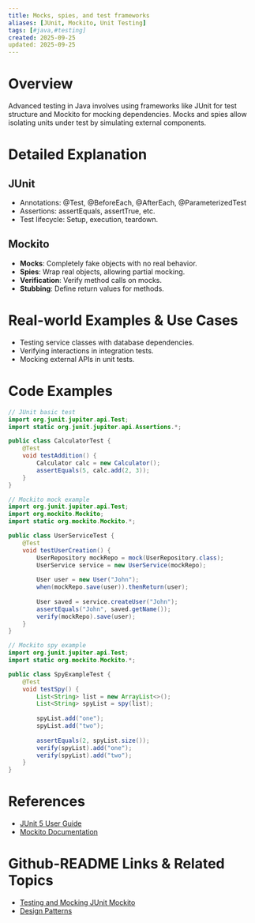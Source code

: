 ```yaml
---
title: Mocks, spies, and test frameworks
aliases: [JUnit, Mockito, Unit Testing]
tags: [#java,#testing]
created: 2025-09-25
updated: 2025-09-25
---
```


# Overview

Advanced testing in Java involves using frameworks like JUnit for test structure and Mockito for mocking dependencies. Mocks and spies allow isolating units under test by simulating external components.

# Detailed Explanation

## JUnit

- Annotations: @Test, @BeforeEach, @AfterEach, @ParameterizedTest
- Assertions: assertEquals, assertTrue, etc.
- Test lifecycle: Setup, execution, teardown.

## Mockito

- **Mocks**: Completely fake objects with no real behavior.
- **Spies**: Wrap real objects, allowing partial mocking.
- **Verification**: Verify method calls on mocks.
- **Stubbing**: Define return values for methods.

# Real-world Examples & Use Cases

- Testing service classes with database dependencies.
- Verifying interactions in integration tests.
- Mocking external APIs in unit tests.

# Code Examples

```java
// JUnit basic test
import org.junit.jupiter.api.Test;
import static org.junit.jupiter.api.Assertions.*;

public class CalculatorTest {
    @Test
    void testAddition() {
        Calculator calc = new Calculator();
        assertEquals(5, calc.add(2, 3));
    }
}
```

```java
// Mockito mock example
import org.junit.jupiter.api.Test;
import org.mockito.Mockito;
import static org.mockito.Mockito.*;

public class UserServiceTest {
    @Test
    void testUserCreation() {
        UserRepository mockRepo = mock(UserRepository.class);
        UserService service = new UserService(mockRepo);
        
        User user = new User("John");
        when(mockRepo.save(user)).thenReturn(user);
        
        User saved = service.createUser("John");
        assertEquals("John", saved.getName());
        verify(mockRepo).save(user);
    }
}
```

```java
// Mockito spy example
import org.junit.jupiter.api.Test;
import static org.mockito.Mockito.*;

public class SpyExampleTest {
    @Test
    void testSpy() {
        List<String> list = new ArrayList<>();
        List<String> spyList = spy(list);
        
        spyList.add("one");
        spyList.add("two");
        
        assertEquals(2, spyList.size());
        verify(spyList).add("one");
        verify(spyList).add("two");
    }
}
```

# References

- [JUnit 5 User Guide](https://junit.org/junit5/docs/current/user-guide/)
- [Mockito Documentation](https://javadoc.io/doc/org.mockito/mockito-core/latest/org/mockito/Mockito.html)

# Github-README Links & Related Topics

- [Testing and Mocking JUnit Mockito](java/testing-and-mocking-junit-mockito/README.md)
- [Design Patterns](java/design-patterns/README.md)